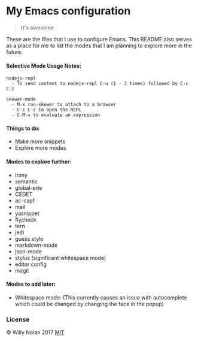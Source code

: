 # My Emacs configuration
> It's awesome

These are the files that I use to configure Emacs.  This README also serves as a place for me to list the modes that I am planning to explore more in the future.

#### Selective Mode Usage Notes:
    nodejs-repl
      - To send content to nodejs-repl C-u (1 - 3 times) followed by C-c C-z

    skewer-mode
      - M-x run-skewer to attach to a browser
      - C-c C-z to open the REPL
      - C-M-x to evaluate an expression


#### Things to do:
 - Make more snippets
 - Explore more modes

#### Modes to explore further:
- irony
- semantic
- global-ede
- CEDET
- ac-capf
- mail
- yasnippet
- flycheck
- tern
- jedi
- guess style
- markdown-mode
- json-mode
- stylus (significant whitespace mode)
- editor config
- magit


#### Modes to add later:
- Whitespace mode:
    (This currently causes an issue with autocomplete which could be changed by changing the face in the popup)

### License
:copyright: Willy Nolan 2017 
[MIT](http://en.wikipedia.org/wiki/MIT_License)
